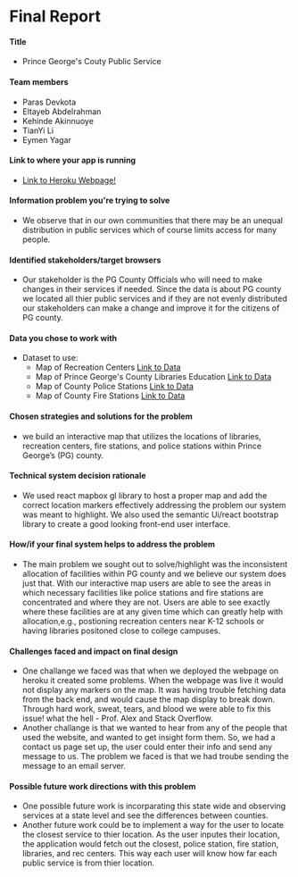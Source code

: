 # Final Report

#### Title

- Prince George's Couty Public Service

#### Team members

- Paras Devkota
- Eltayeb Abdelrahman
- Kehinde Akinnuoye
- TianYi Li
- Eymen Yagar


#### Link to where your app is running

- [Link to Heroku Webpage!](https://pg-service.herokuapp.com/)

#### Information problem you're trying to solve

- We observe that in our own communities that there may be an unequal distribution in public services which of course limits access for many people. 

#### Identified stakeholders/target browsers

- Our stakeholder is the PG County Officials who will need to make changes in their services if needed. Since the data is about PG county we located all thier public services and if they are not evenly distributed our stakeholders can make a change and improve it for the citizens of PG county.

#### Data you chose to work with

- Dataset to use:
  - Map of Recreation Centers [Link to Data](https://data.princegeorgescountymd.gov/Community/Recreation-Centers/gwq4-iu9d)
  - Map of Prince George's County Libraries Education [Link to Data](https://data.princegeorgescountymd.gov/Education/Libraries/7k64-tdwr)
  - Map of County Police Stations [Link to Data](https://data.princegeorgescountymd.gov/Public-Safety/Map-of-County-Police-Stations/4abv-afw7)
  - Map of County Fire Stations [Link to Data](https://data.princegeorgescountymd.gov/Public-Safety/Map-Of-County-Fire-Stations/hnpv-i4z2)

#### Chosen strategies and solutions for the problem

- we build an interactive map that utilizes the locations of libraries, recreation centers, fire stations, and police stations within Prince George’s (PG) county. 

#### Technical system decision rationale

- We used react mapbox gl library to host a proper map and add the correct location markers effectively addressing the problem our system was meant to highlight. We also used the semantic Ui/react bootstrap library to create a good looking front-end user interface. 

#### How/if your final system helps to address the problem
- The main problem we sought out to solve/highlight was the inconsistent allocation of facilities within PG county and we believe our system does just that. With our interactive map users are able to see the areas in which necessary facilities like police stations and fire stations are concentrated and where they are not. Users are able to see exactly where these facilities are at any given time which can greatly help with allocation,e.g., postioning recreation centers near K-12 schools or having libraries positoned close to college campuses. 

#### Challenges faced and impact on final design

- One challange we faced was that when we deployed the webpage on heroku it created some problems. When the webpage was live it would not display any markers on the map. It was having trouble fetching data from the back end, and would cause the map display to break down. Through hard work, sweat, tears, and blood we were able to fix this issue! what the hell - Prof. Alex and Stack Overflow.
- Another challange is that we wanted to hear from any of the people that used the website, and wanted to get insight form them. So, we had a contact us page set up, the user could enter their info and send any message to us. The problem we faced is that we had troube sending the message to an email server.

#### Possible future work directions with this problem

- One possible future work is incorparating this state wide and observing services at a state level and see the differences between counties.
- Another future work could be to implement a way for the user to locate the closest service to thier location. As the user inputes their location, the application would fetch out the closest, police station, fire station, libraries, and rec centers. This way each user will know how far each public service is from thier location.
